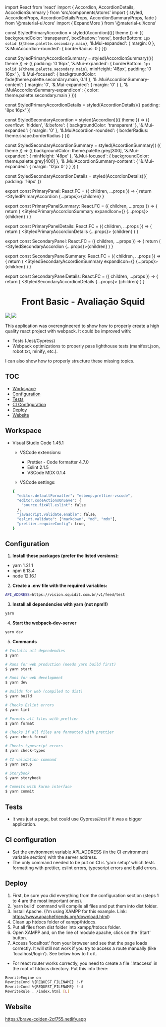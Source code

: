   
import React from 'react'
import {
  Accordion,
  AccordionDetails,
  AccordionSummary
} from 'src/components/atoms'
import {
  styled,
  AccordionProps,
  AccordionDetailsProps,
  AccordionSummaryProps,
  fade
} from '@material-ui/core'
import { ExpandMore } from '@material-ui/icons'

const StyledPrimaryAccordion = styled(Accordion)(({ theme }) => ({
  backgroundColor: 'transparent',
  boxShadow: 'none',
  borderBottom: `1px solid ${theme.palette.secondary.main}`,
  '&.Mui-expanded': {
    margin: 0
  },
  '&.MuiAccordion-rounded': {
    borderRadius: 0
  }
}))

const StyledPrimaryAccordionSummary = styled(AccordionSummary)(({ theme }) => ({
  padding: '0 16px',
  '&.Mui-expanded': {
    borderBottom: `1px solid ${theme.palette.secondary.main}`,
    minHeight: '48px',
    padding: '0 16px'
  },
  '&.Mui-focused': {
    backgroundColor: fade(theme.palette.secondary.main, 0.1)
  },
  '& .MuiAccordionSummary-content': {
    margin: '0',
    '&.Mui-expanded': {
      margin: '0'
    }
  },
  '& .MuiAccordionSummary-expandIcon': {
    color: theme.palette.secondary.main
  }
}))

const StyledPrimaryAccordionDetails = styled(AccordionDetails)({
  padding: '8px 16px'
})

const StyledSecondaryAccordion = styled(Accordion)(({ theme }) => ({
  overflow: 'hidden',
  '&:before': {
    backgroundColor: 'transparent'
  },
  '&.Mui-expanded': {
    margin: '0'
  },
  '&.MuiAccordion-rounded': {
    borderRadius: theme.shape.borderRadius
  }
}))

const StyledSecondaryAccordionSummary = styled(AccordionSummary)(
  ({ theme }) => ({
    backgroundColor: theme.palette.grey[300],
    '&.Mui-expanded': {
      minHeight: '48px'
    },
    '&.Mui-focused': {
      backgroundColor: theme.palette.grey[400]
    },
    '& .MuiAccordionSummary-content': {
      '&.Mui-expanded': {
        margin: '12px 0'
      }
    }
  })
)

const StyledSecondaryAccordionDetails = styled(AccordionDetails)({
  padding: '16px'
})

export const PrimaryPanel: React.FC<AccordionProps> = ({
  children,
  ...props
}) => {
  return <StyledPrimaryAccordion {...props}>{children}</StyledPrimaryAccordion>
}

export const PrimaryPanelSummary: React.FC<AccordionSummaryProps> = ({
  children,
  ...props
}) => {
  return (
    <StyledPrimaryAccordionSummary expandIcon={<ExpandMore />} {...props}>
      {children}
    </StyledPrimaryAccordionSummary>
  )
}

export const PrimaryPanelDetails: React.FC<AccordionDetailsProps> = ({
  children,
  ...props
}) => {
  return (
    <StyledPrimaryAccordionDetails {...props}>
      {children}
    </StyledPrimaryAccordionDetails>
  )
}

export const SecondaryPanel: React.FC<AccordionProps> = ({
  children,
  ...props
}) => {
  return (
    <StyledSecondaryAccordion {...props}>{children}</StyledSecondaryAccordion>
  )
}

export const SecondaryPanelSummary: React.FC<AccordionSummaryProps> = ({
  children,
  ...props
}) => {
  return (
    <StyledSecondaryAccordionSummary expandIcon={<ExpandMore />} {...props}>
      {children}
    </StyledSecondaryAccordionSummary>
  )
}

export const SecondaryPanelDetails: React.FC<AccordionDetailsProps> = ({
  children,
  ...props
}) => {
  return (
    <StyledSecondaryAccordionDetails {...props}>
      {children}
    </StyledSecondaryAccordionDetails>
  )
}
  <h1 align="center">
  Front Basic - Avaliação Squid
</h1>

<a align="center" href="./CHANGELOG.md">
  <img src="https://img.shields.io/badge/version-1.0.0-blue" />
</a>

<a align="center" href="https://travis-ci.com/github/DanielFerrariR/front-basic">
  <img src="https://travis-ci.com/DanielFerrariR/front-basic.svg?branch=master" />
</a>

This application was overengineered to show how to properly create a high quality react project with webpack. It could be improved with:

- Tests (Jest/Cypress)
- Webpack optimizations to properly pass lighthouse tests (manifest.json, robot.txt, minify, etc.).

I can also show how to properly structure these missing topics.

## TOC

- [Workspace](#workspace)
- [Configuration](#configuration)
- [Tests](#tests)
- [CI Configuration](#ci-configuration)
- [Deploy](#deploy)
- [Website](#website)

## Workspace

- Visual Studio Code 1.45.1

  - VSCode extensions:

    - Prettier - Code formatter 4.7.0
    - Eslint 2.1.5
    - VSCode MDX 0.1.4

  - VSCode settings:

  ```sh
  {
    "editor.defaultFormatter": "esbenp.prettier-vscode",
    "editor.codeActionsOnSave": {
      "source.fixAll.eslint": false
    },
    "javascript.validate.enable": false,
    "eslint.validate": ["markdown", "md", "mdx"],
    "prettier.requireConfig": true,
  }
  ```

## Configuration

1. **Install these packages (prefer the listed versions):**

- yarn 1.21.1
- npm 6.13.4
- node 12.16.1

2. **Create a .env file with the required variables:**

```sh
API_ADDRESS=https://vision.squidit.com.br/v1/feed/test
```

3. **Install all dependencies with yarn (not npm!!)**

```sh
yarn
```

4. **Start the webpack-dev-server**

```sh
yarn dev
```

5. **Commands**

```bash
# Installs all dependendies
$ yarn

# Runs for web production (needs yarn build first)
$ yarn start

# Runs for web development
$ yarn dev

# Builds for web (compiled to dist)
$ yarn build

# Checks Eslint errors
$ yarn lint

# Formats all files with prettier
$ yarn format

# Checks if all files are formatted with prettier
$ yarn check-format

# Checks typescript errors
$ yarn check-types

# CI validation command
$ yarn setup

# Storybook
$ yarn storybook

# Commits with karma interface
$ yarn commit
```

## Tests

- It was just a page, but could use Cypress/Jest if it was a bigger application.

## CI configuration

- Set the environment variable API_ADDRESS (in the CI environment variable section) with the server address.
- The only command needed to be put on CI is 'yarn setup' which tests formatting with prettier, eslint errors, typescript errors and build errors.

## Deploy

1. First, be sure you did everything from the configuration section (steps 1 to 4 are the most important ones).
2. 'yarn build' command will compile all files and put them into dist folder.
3. Install Apache. (I'm using XAMPP for this example. Link: <https://www.apachefriends.org/download.html>)
4. Clean up htdocs folder of xampp/htdocs.
5. Put all files from dist folder into xampp/htdocs folder.
6. Open XAMPP and, on the line of module apache, click on the 'Start' button.
7. Access 'localhost' from your browser and see that the page loads correctly. It will still not work if you try to access a route manually (like 'localhost/login'). See below how to fix it.

- For react router works correctly, you need to create a file '.htaccess' in the root of htdocs directory. Put this info there:

```bash
RewriteEngine on
RewriteCond %{REQUEST_FILENAME} !-f
RewriteCond %{REQUEST_FILENAME} !-d
RewriteRule . /index.html [L]
```

## Website

<https://brave-colden-2cf755.netlify.app>
